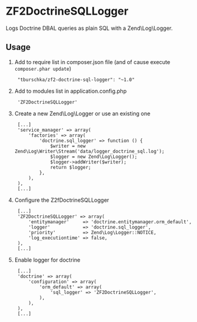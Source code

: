 ZF2DoctrineSQLLogger
====================

Logs Doctrine DBAL queries as plain SQL with a Zend\Log\Logger.

Usage
-----

1. Add to require list in composer.json file (and of cause execute `composer.phar update`)

        "tburschka/zf2-doctrine-sql-logger": "~1.0"

2. Add to modules list in application.config.php

        'ZF2DoctrineSQLLogger'

3. Create a new Zend\Log\Logger or use an existing one

        [...]
        'service_manager' => array(
            'factories' => array(
                'doctrine.sql_logger' => function () {
                    $writer = new Zend\Log\Writer\Stream('data/logger_doctrine_sql.log');
                    $logger = new Zend\Log\Logger();
                    $logger->addWriter($writer);
                    return $logger;
                },
            ),
        ),
        [...]

4. Configure the Z2fDoctrineSQLLogger

        [...]
        'ZF2DoctrineSQLLogger' => array(
            'entitymanager'     => 'doctrine.entitymanager.orm_default',
            'logger'            => 'doctrine.sql_logger',
            'priority'          => Zend\Log\Logger::NOTICE,
            'log_executiontime' => false,
        ),
        [...]

5. Enable logger for doctrine

        [...]
        'doctrine' => array(
            'configuration' => array(
                'orm_default' => array(
                    'sql_logger' => 'ZF2DoctrineSQLLogger',
                ),
            ),
        ),
        [...]
